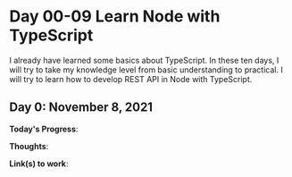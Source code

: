 # Day 00-09 Learn Node with TypeScript

I already have learned some basics about TypeScript. In these ten days, I will try to take my knowledge level from basic understanding to practical. I will try to learn how to develop REST API in Node with TypeScript.

## Day 0: November 8, 2021

**Today's Progress**:

**Thoughts**:

**Link(s) to work**:
